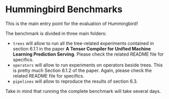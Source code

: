 # Hummingbird Benchmarks

This is the main entry point for the evaluation of Hummingbird!

The benchmark is divided in three main folders:
- `trees` will allow to run all the tree-related experiments contained in section 6.1.1 in the paper **A Tensor Compiler for Unified Machine Learning Prediction Serving**. Please check the related README file for specifics.
- `operators` will allow to run experiments on operators beside trees. This is pretty much Section 6.1.2 of the paper. Again, please check the related README file for specifics.
- `pipelines` will allow to reproduce the results of section 6.3.

Take in mind that running the complete benchmark will take several days.


